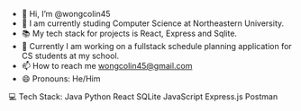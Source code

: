 - 👋 Hi, I’m @wongcolin45
- 🏫 I am currently studing Computer Science at Northeastern University.
- 📚 My tech stack for projects is React, Express and Sqlite.
- 📅 Currently I am working on a fullstack schedule planning application for CS students at my school.
- 📫 How to reach me wongcolin45@gmail.com
- 😄 Pronouns: He/Him

💻 Tech Stack:
Java Python React SQLite JavaScript Express.js Postman
<!---
wongcolin45/wongcolin45 is a ✨ special ✨ repository because its `README.md` (this file) appears on your GitHub profile.
You can click the Preview link to take a look at your changes.
--->
